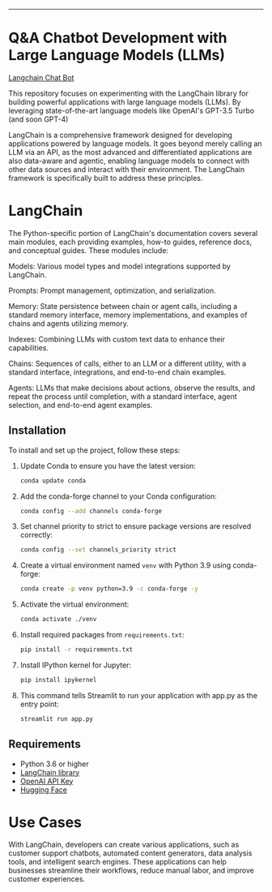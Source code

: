 ---

# Q&A Chatbot Development with Large Language Models (LLMs)

[Langchain Chat Bot](https://huggingface.co/spaces/Mvishnu/Q-A_chatbot)

This repository focuses on experimenting with the LangChain library for building powerful applications with large language models (LLMs). By leveraging state-of-the-art language models like OpenAI's GPT-3.5 Turbo (and soon GPT-4)

LangChain is a comprehensive framework designed for developing applications powered by language models. It goes beyond merely calling an LLM via an API, as the most advanced and differentiated applications are also data-aware and agentic, enabling language models to connect with other data sources and interact with their environment. The LangChain framework is specifically built to address these principles.


# LangChain
The Python-specific portion of LangChain's documentation covers several main modules, each providing examples, how-to guides, reference docs, and conceptual guides. These modules include:

Models: Various model types and model integrations supported by LangChain.

Prompts: Prompt management, optimization, and serialization.

Memory: State persistence between chain or agent calls, including a standard memory interface, memory implementations, and examples of chains and agents utilizing memory.

Indexes: Combining LLMs with custom text data to enhance their capabilities.

Chains: Sequences of calls, either to an LLM or a different utility, with a standard interface, integrations, and end-to-end chain examples.

Agents: LLMs that make decisions about actions, observe the results, and repeat the process until completion, with a standard interface, agent selection, and end-to-end agent examples.

## Installation

To install and set up the project, follow these steps:

1. Update Conda to ensure you have the latest version:
    ```bash
    conda update conda
    ```

2. Add the conda-forge channel to your Conda configuration:
    ```bash
    conda config --add channels conda-forge
    ```

3. Set channel priority to strict to ensure package versions are resolved correctly:
    ```bash
    conda config --set channels_priority strict
    ```

4. Create a virtual environment named `venv` with Python 3.9 using conda-forge:
    ```bash
    conda create -p venv python=3.9 -c conda-forge -y
    ```

5. Activate the virtual environment:
    ```bash
    conda activate ./venv
    ```

6. Install required packages from `requirements.txt`:
    ```bash
    pip install -r requirements.txt
    ```

7. Install IPython kernel for Jupyter:
    ```bash
    pip install ipykernel
    ```
8. This command tells Streamlit to run your application with app.py as the entry point:
   ```bash
   streamlit run app.py
   ```


## Requirements

- Python 3.6 or higher
- [LangChain library](https://python.langchain.com/v0.1/docs/get_started/introduction/)
- [OpenAI API Key](https://openai.com/index/openai-api/)
- [Hugging Face](https://huggingface.co/)

# Use Cases
With LangChain, developers can create various applications, such as customer support chatbots, automated content generators, data analysis tools, and intelligent search engines. These applications can help businesses streamline their workflows, reduce manual labor, and improve customer experiences.

